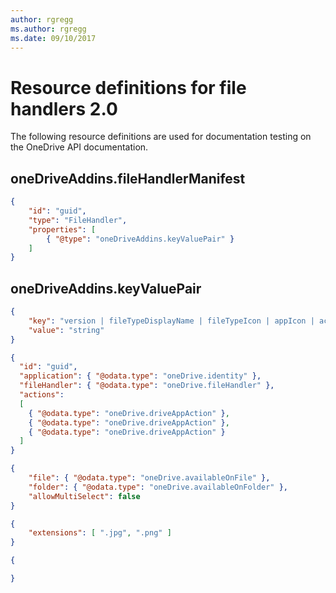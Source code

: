 ```yaml
---
author: rgregg
ms.author: rgregg
ms.date: 09/10/2017
---
```

# Resource definitions for file handlers 2.0

The following resource definitions are used for documentation testing on the OneDrive API documentation.


## oneDriveAddins.fileHandlerManifest

<!-- { "blockType": "resource", "@type": "oneDriveAddins.fileHandlerManifest" } -->

```json
{
    "id": "guid",
    "type": "FileHandler",
    "properties": [
        { "@type": "oneDriveAddins.keyValuePair" }
    ]
}
```

## oneDriveAddins.keyValuePair

<!-- { "blockType": "resource", "@type": "oneDriveAddins.keyValuePair" } -->

```json
{
    "key": "version | fileTypeDisplayName | fileTypeIcon | appIcon | actions",
    "value": "string"
}
```


<!-- { "blockType": "resource", 
       "@odata.type": "oneDrive.driveApp",
       "keyProperty": "id" } -->

```json
{
  "id": "guid",
  "application": { "@odata.type": "oneDrive.identity" },
  "fileHandler": { "@odata.type": "oneDrive.fileHandler" },
  "actions":
  [
    { "@odata.type": "oneDrive.driveAppAction" },
    { "@odata.type": "oneDrive.driveAppAction" },
    { "@odata.type": "oneDrive.driveAppAction" }
  ]
}
```

<!-- { "blockType": "resource", "@odata.type": "oneDrive.availableOn" } -->

```json
{
    "file": { "@odata.type": "oneDrive.availableOnFile" },
    "folder": { "@odata.type": "oneDrive.availableOnFolder" },
    "allowMultiSelect": false
}
```

<!-- { "blockType": "resource", "@odata.type": "oneDrive.availableOnFile",
       "keyProperty": "id", "optionalProperties": [ "
       parameters" ] } -->
```json
{
    "extensions": [ ".jpg", ".png" ]
}
```


<!-- { "blockType": "resource", "@odata.type": "oneDrive.availableOnFolder" } -->
```json
{

}
```